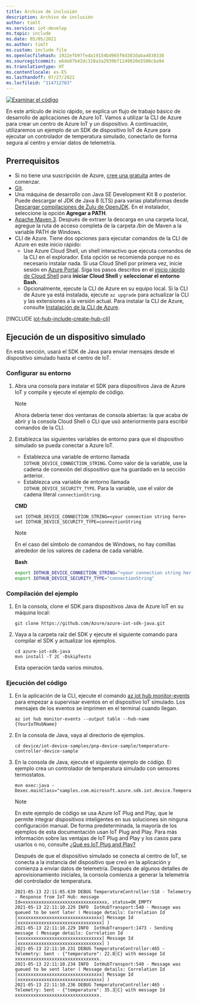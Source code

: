 ```yaml
---
title: Archivo de inclusión
description: Archivo de inclusión
author: timlt
ms.service: iot-develop
ms.topic: include
ms.date: 05/05/2021
ms.author: timlt
ms.custom: include file
ms.openlocfilehash: 1922efb97feda19154bd965f6d383daba4830338
ms.sourcegitcommit: e6de87b42dc320a3a2939bf1249020e5508cba94
ms.translationtype: HT
ms.contentlocale: es-ES
ms.lasthandoff: 07/27/2021
ms.locfileid: "114712783"
---
```

[![Examinar el código](../articles/iot-develop/media/common/browse-code.svg)](https://github.com/Azure/azure-iot-sdk-java/tree/master/device/iot-device-samples/pnp-device-sample)

En este artículo de inicio rápido, se explica un flujo de trabajo básico de desarrollo de aplicaciones de Azure IoT. Vamos a utilizar la CLI de Azure para crear un centro de Azure IoT y un dispositivo. A continuación, utilizaremos un ejemplo de un SDK de dispositivo IoT de Azure para ejecutar un controlador de temperatura simulado, conectarlo de forma segura al centro y enviar datos de telemetría.

## <a name="prerequisites"></a>Prerrequisitos
- Si no tiene una suscripción de Azure, [cree una gratuita](https://azure.microsoft.com/free/?WT.mc_id=A261C142F) antes de comenzar.
- [Git](https://git-scm.com/downloads).
- Una máquina de desarrollo con Java SE Development Kit 8 o posterior. Puede descargar el JDK de Java 8 (LTS) para varias plataformas desde [Descargar compilaciones de Zulu de OpenJDK](https://www.azul.com/downloads/zulu-community/). En el instalador, seleccione la opción **Agregar a PATH**.
- [Apache Maven 3](https://maven.apache.org/download.cgi). Después de extraer la descarga en una carpeta local, agregue la ruta de acceso completa de la carpeta */bin* de Maven a la variable PATH de Windows.
- CLI de Azure. Tiene dos opciones para ejecutar comandos de la CLI de Azure en este inicio rápido:
    - Use Azure Cloud Shell, un shell interactivo que ejecuta comandos de la CLI en el explorador. Esta opción se recomienda porque no es necesario instalar nada. Si usa Cloud Shell por primera vez, inicie sesión en [Azure Portal](https://portal.azure.com). Siga los pasos descritos en el [inicio rápido de Cloud Shell](../articles/cloud-shell/quickstart.md) para **iniciar Cloud Shell** y **seleccionar el entorno Bash**.
    - Opcionalmente, ejecute la CLI de Azure en su equipo local. Si la CLI de Azure ya está instalada, ejecute `az upgrade` para actualizar la CLI y las extensiones a la versión actual. Para instalar la CLI de Azure, consulte [Instalación de la CLI de Azure]( /cli/azure/install-azure-cli).

[!INCLUDE [iot-hub-include-create-hub-cli](iot-hub-include-create-hub-cli.md)]

## <a name="run-a-simulated-device"></a>Ejecución de un dispositivo simulado
En esta sección, usará el SDK de Java para enviar mensajes desde el dispositivo simulado hasta el centro de IoT.

### <a name="configure-your-environment"></a>Configurar su entorno
1. Abra una consola para instalar el SDK para dispositivos Java de Azure IoT y compile y ejecute el ejemplo de código.
    > [!NOTE]
    > Ahora debería tener dos ventanas de consola abiertas: la que acaba de abrir y la consola Cloud Shell o CLI que usó anteriormente para escribir comandos de la CLI.
1. Establezca las siguientes variables de entorno para que el dispositivo simulado se pueda conectar a Azure IoT.
    * Establezca una variable de entorno llamada `IOTHUB_DEVICE_CONNECTION_STRING`. Como valor de la variable, use la cadena de conexión del dispositivo que ha guardado en la sección anterior.
    * Establezca una variable de entorno llamada `IOTHUB_DEVICE_SECURITY_TYPE`. Para la variable, use el valor de cadena literal `connectionString`.

    **CMD**

    ```console
    set IOTHUB_DEVICE_CONNECTION_STRING=<your connection string here>
    set IOTHUB_DEVICE_SECURITY_TYPE=connectionString
    ```
    > [!NOTE]
    > En el caso del símbolo de comandos de Windows, no hay comillas alrededor de los valores de cadena de cada variable.

    **Bash**

    ```bash
    export IOTHUB_DEVICE_CONNECTION_STRING="<your connection string here>"
    export IOTHUB_DEVICE_SECURITY_TYPE="connectionString"
    ```

### <a name="build-the-sample"></a>Compilación del ejemplo
1. En la consola, clone el SDK para dispositivos Java de Azure IoT en su máquina local:
    ```console
    git clone https://github.com/Azure/azure-iot-sdk-java.git
    ```
1. Vaya a la carpeta raíz del SDK y ejecute el siguiente comando para compilar el SDK y actualizar los ejemplos.
    ```console
    cd azure-iot-sdk-java
    mvn install -T 2C -DskipTests
    ```
    Esta operación tarda varios minutos.

### <a name="run-the-code"></a>Ejecución del código
1. En la aplicación de la CLI, ejecute el comando [az iot hub monitor-events](/cli/azure/iot/hub#az_iot_hub_monitor_events) para empezar a supervisar eventos en el dispositivo IoT simulado.  Los mensajes de los eventos se imprimen en el terminal cuando llegan.

    ```azurecli-interactive
    az iot hub monitor-events --output table --hub-name {YourIoTHubName}
    ```
1. En la consola de Java, vaya al directorio de ejemplos.
    ```console
    cd device/iot-device-samples/pnp-device-sample/temperature-controller-device-sample
    ```
1. En la consola de Java, ejecute el siguiente ejemplo de código. El ejemplo crea un controlador de temperatura simulado con sensores termostatos.
    ```console
    mvn exec:java -Dexec.mainClass="samples.com.microsoft.azure.sdk.iot.device.TemperatureController"
    ```
    > [!NOTE]
    > En este ejemplo de código se usa Azure IoT Plug and Play, que le permite integrar dispositivos inteligentes en sus soluciones sin ninguna configuración manual.  De forma predeterminada, la mayoría de los ejemplos de esta documentación usan IoT Plug and Play. Para más información sobre las ventajas de IoT Plug and Play y los casos para usarlos o no, consulte [¿Qué es IoT Plug and Play?](../articles/iot-develop/overview-iot-plug-and-play.md)

    Después de que el dispositivo simulado se conecta al centro de IoT, se conecta a la instancia del dispositivo que creó en la aplicación y comienza a enviar datos de telemetría. Después de algunos detalles de aprovisionamiento iniciales, la consola comienza a generar la telemetría del controlador de temperatura.
    
    ```output
    2021-05-13 22:11:05.639 DEBUG TemperatureController:518 - Telemetry - Response from IoT Hub: message Id=xxxxxxxxxxxxxxxxxxxxxxxxxxxxxxxx, status=OK_EMPTY
    2021-05-13 22:11:10.229 INFO  IotHubTransport:540 - Message was queued to be sent later ( Message details: Correlation Id [xxxxxxxxxxxxxxxxxxxxxxxxxxxxxxxx] Message Id [xxxxxxxxxxxxxxxxxxxxxxxxxxxxxxxx] )
    2021-05-13 22:11:10.229 INFO  IotHubTransport:1473 - Sending message ( Message details: Correlation Id [xxxxxxxxxxxxxxxxxxxxxxxxxxxxxxxx] Message Id [xxxxxxxxxxxxxxxxxxxxxxxxxxxxxxxx] )
    2021-05-13 22:11:10.231 DEBUG TemperatureController:465 - Telemetry: Sent - {"temperature": 22.8░C} with message Id xxxxxxxxxxxxxxxxxxxxxxxxxxxxxxxx.
    2021-05-13 22:11:10.234 INFO  IotHubTransport:540 - Message was queued to be sent later ( Message details: Correlation Id [xxxxxxxxxxxxxxxxxxxxxxxxxxxxxxxx] Message Id [xxxxxxxxxxxxxxxxxxxxxxxxxxxxxxxx] )
    2021-05-13 22:11:10.236 DEBUG TemperatureController:465 - Telemetry: Sent - {"temperature": 35.3░C} with message Id xxxxxxxxxxxxxxxxxxxxxxxxxxxxxxxx.
    ```